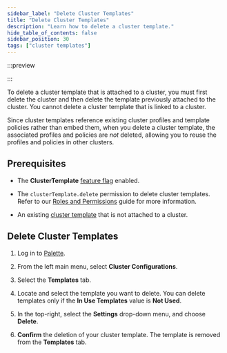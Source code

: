 ```yaml
---
sidebar_label: "Delete Cluster Templates"
title: "Delete Cluster Templates"
description: "Learn how to delete a cluster template."
hide_table_of_contents: false
sidebar_position: 30
tags: ["cluster templates"]
---
```


:::preview

:::

To delete a cluster template that is attached to a cluster, you must first delete the cluster and then delete the
template previously attached to the cluster. You cannot delete a cluster template that is linked to a cluster.

Since cluster templates reference existing cluster profiles and template policies rather than embed them, when you
delete a cluster template, the associated profiles and policies are _not_ deleted, allowing you to reuse the profiles
and policies in other clusters.

## Prerequisites

- The **ClusterTemplate** [feature flag](../self-hosted-setup/palette/system-management/feature-flags.md) enabled.

- The `clusterTemplate.delete` permission to delete cluster templates. Refer to our
  [Roles and Permissions](../user-management/palette-rbac/project-scope-roles-permissions.md#project) guide for more
  information.

- An existing [cluster template](cluster-templates.md) that is not attached to a cluster.

## Delete Cluster Templates

1.  Log in to [Palette](https://console.spectrocloud.com).

2.  From the left main menu, select **Cluster Configurations**.

3.  Select the **Templates** tab.

4.  Locate and select the template you want to delete. You can delete templates only if the **In Use Templates** value
    is **Not Used**.

5.  In the top-right, select the **Settings** drop-down menu, and choose **Delete**.

6.  **Confirm** the deletion of your cluster template. The template is removed from the **Templates** tab.
